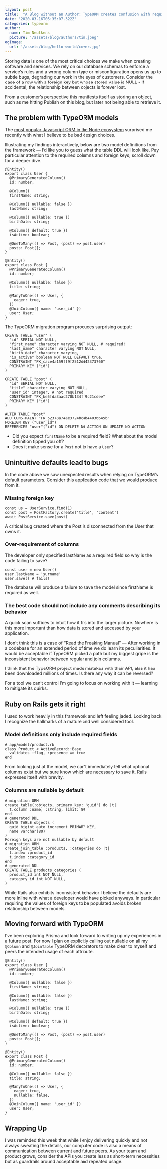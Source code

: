 ```yaml
---
layout: post
title:  "A Blog without an Author: TypeORM creates confusion with required Columns and optional Foreign Keys"
date: '2020-03-16T05:35:07.322Z'
categories: typeorm
author:
  name: Tim Neutkens
  picture: '/assets/blog/authors/tim.jpeg'
ogImage:
  url: '/assets/blog/hello-world/cover.jpg'
---
```


Storing data is one of the most critical choices we make when creating software and services.
We rely on our database schemas to enforce a service’s rules and a wrong column type or misconfiguration opens us up to subtle bugs, degrading our work in the eyes of customers.
Consider the case of a row with a foreign key but whose stored value is NULL - if accidental, the relationship between objects is forever lost.

From a customer’s perspective this manifests itself as storing an object, such as me hitting Publish on this blog, but later not being able to retrieve it.

## The problem with TypeORM models
The [most popular Javascript ORM in the Node ecosystem](https://typeorm.io/) surprised me recently with what I believe to be bad design choices.

Illustrating my findings interactively, below are two model definitions from the framework — I’d like you to guess what the table DDL will look like.
Pay particular attention to the required columns and foreign keys; scroll down for a deeper dive.

```
@Entity()
export class User {
  @PrimaryGeneratedColumn()
  id: number;
 
  @Column()
  firstName: string;
 
  @Column({ nullable: false })
  lastName: string;
 
  @Column({ nullable: true })
  birthDate: string;
 
  @Column({ default: true })
  isActive: boolean;
 
  @OneToMany(() => Post, (post) => post.user)
  posts: Post[];
}
 
@Entity()
export class Post {
  @PrimaryGeneratedColumn()
  id: number;
 
  @Column({ nullable: false })
  title: string;
 
  @ManyToOne(() => User, {
    eager: true,
  })
  @JoinColumn({ name: 'user_id' })
  user: User;
}
```

The TypeORM migration program produces surprising output:

```
CREATE TABLE "user" (
  "id" SERIAL NOT NULL, 
  "first_name" character varying NOT NULL, # required!
  "last_name" character varying NOT NULL, 
  "birth_date" character varying, 
  "is_active" boolean NOT NULL DEFAULT true, 
  CONSTRAINT "PK_cace4a159ff9f2512dd42373760"
  PRIMARY KEY ("id")
)

CREATE TABLE "post" (
  "id" SERIAL NOT NULL, 
  "title" character varying NOT NULL, 
  "user_id" integer, # not required!
  CONSTRAINT "PK_be5fda3aac270b134ff9c21cdee"
  PRIMARY KEY ("id")
)
 
ALTER TABLE "post"
ADD CONSTRAINT "FK_52378a74ae3724bcab44036645b"
FOREIGN KEY ("user_id") 
REFERENCES "user"("id") ON DELETE NO ACTION ON UPDATE NO ACTION
```

* Did you expect `firstName` to be a required field? What about the model definition tipped you off?
* Does it make sense for a `Post` not to have a `User`?

## Unintuitive defaults lead to bugs

In the code above we saw unexpected results when relying on TypeORM’s default parameters. Consider this application code that we would produce from it.

### Missing foreign key
```
const us = UserService.find(1)
const post = PostFactory.create('title', 'content')
await PostService.save(post)
```

A critical bug created where the Post is disconnected from the User that owns it.
### Over-requirement of columns
The developer only specified lastName as a required field so why is the code failing to save?

```
const user = new User()
user.lastName = 'surname'
user.save() # fails!
```

The database will produce a failure to save the model since firstName is required as well.

### The best code should not include any comments describing its behavior
A quick scan suffices to intuit how it fits into the larger picture.
Nowhere is this more important than how data is stored and accessed by your application.

I don’t think this is a case of “Read the Freaking Manual” — After working in a codebase for an extended period of time we do learn its peculiarities. It would be acceptable if TypeORM picked a path but my biggest gripe is the inconsistent behavior between regular and join columns.

I think that the TypeORM project made mistakes with their API; alas it has been downloaded millions of times. Is there any way it can be reversed?

For a tool we can’t control I’m going to focus on working with it — learning to mitigate its quirks.

## Ruby on Rails gets it right

I used to work heavily in this framework and left feeling jaded. Looking back I recognize the hallmarks of a mature and well considered tool.

### Model definitions only include required fields
```
# app/model/product.rb
class Product < ActiveRecord::Base
  validates :flag, :presence => true
end
```

From looking just at the model, we can’t immediately tell what optional columns exist but we sure know which are necessary to save it. Rails expresses itself with brevity.

### Columns are nullable by default
```
# migration ORM
create_table(:objects, primary_key: 'guid') do |t|
  t.column :name, :string, limit: 80
end
# generated DDL
CREATE TABLE objects (
  guid bigint auto_increment PRIMARY KEY,
  name varchar(80)
)
Foreign keys are not nullable by default
# migration ORM
create_join_table :products, :categories do |t|
  t.index :product_id
  t.index :category_id
end
# generated DDL
CREATE TABLE products_categories (
  product_id int NOT NULL,
  category_id int NOT NULL,
)
```

While Rails also exhibits inconsistent behavior I believe the defaults are more inline with what a developer would have picked anyways. In particular requiring the values of foreign keys to be populated avoids broken relationship between models.

## Moving forward with TypeORM

I’ve been exploring Prisma and look forward to writing up my experiences in a future post.
For now I plan on explicitly calling out nullable on all my `@Column` and `@JoinTable` TypeORM decorators to make clear to myself and peers the intended usage of each attribute.

```
@Entity()
export class User {
  @PrimaryGeneratedColumn()
  id: number;
 
  @Column({ nullable: false })
  firstName: string;
 
  @Column({ nullable: false })
  lastName: string;
 
  @Column({ nullable: true })
  birthDate: string;
 
  @Column({ default: true })
  isActive: boolean;
 
  @OneToMany(() => Post, (post) => post.user)
  posts: Post[];
}
 
@Entity()
export class Post {
  @PrimaryGeneratedColumn()
  id: number;
 
  @Column({ nullable: false })
  title: string;
 
  @ManyToOne(() => User, {
    eager: true,
    nullable: false,
  })
  @JoinColumn({ name: 'user_id' })
  user: User;
}
```

## Wrapping Up
I was reminded this week that while I enjoy delivering quickly and not always sweating the details, our computer code is also a means of communication between current and future peers.
As your team and product grows, consider the APIs you create less as short-term necessities but as guardrails around acceptable and repeated usage.
